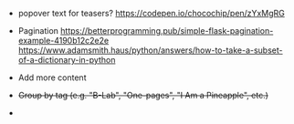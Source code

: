 - popover text for teasers?
https://codepen.io/chocochip/pen/zYxMgRG

- Pagination
https://betterprogramming.pub/simple-flask-pagination-example-4190b12c2e2e
https://www.adamsmith.haus/python/answers/how-to-take-a-subset-of-a-dictionary-in-python

- Add more content
  
- ~~Group by tag (e.g. "B-Lab", "One-pages", "I Am a Pineapple", etc.)~~
- 